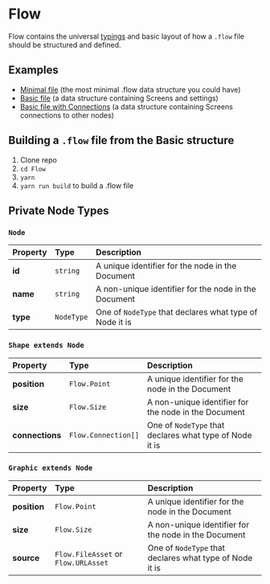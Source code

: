 # Flow

Flow contains the universal [typings](/src/typings/namespace.d.ts) and basic layout of how a `.flow` file should be structured and defined.

## Examples
- [Minimal file](src/examples/minimalFile.ts) (the most minimal .flow data structure you could have)
- [Basic file](src/examples/basicFile.ts) (a data structure containing Screens and settings)
- [Basic file with Connections](src/examples/basicFileWithConnections.ts) (a data structure containing Screens connections to other nodes)


## Building a `.flow` file from the Basic structure

1.  Clone repo
2. `cd Flow`
3.  `yarn`
4.  `yarn run build` to build a .flow file

## Private Node Types

### `Node`

| Property  | Type | Description |
| :--- | :--- | :--- |
| **id**  | `string` | A unique identifier for the node in the Document |
| **name**  | `string` | A non-unique identifier for the node in the Document |
| **type**  | `NodeType` | One of `NodeType` that declares what type of Node it is |


### `Shape extends Node`

| Property  | Type | Description |
| :--- | :--- | :--- |
| **position**  | `Flow.Point` | A unique identifier for the node in the Document |
| **size**  | `Flow.Size` | A non-unique identifier for the node in the Document |
| **connections**  | `Flow.Connection[]` | One of `NodeType` that declares what type of Node it is |

### `Graphic extends Node`

| Property  | Type | Description |
| :--- | :--- | :--- |
| **position**  | `Flow.Point` | A unique identifier for the node in the Document |
| **size**  | `Flow.Size` | A non-unique identifier for the node in the Document |
| **source**  | `Flow.FileAsset` or `Flow.URLAsset` | One of `NodeType` that declares what type of Node it is |
